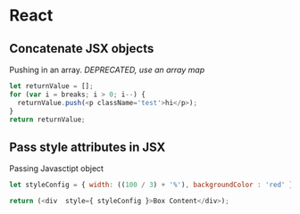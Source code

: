 # React

## Concatenate JSX objects

Pushing in an array.
*DEPRECATED, use an array map*

```javascript
let returnValue = [];
for (var i = breaks; i > 0; i--) {
  returnValue.push(<p className='test'>hi</p>);
}
return returnValue;
```

## Pass style attributes in JSX

Passing Javasctipt object

```javascript
let styleConfig = { width: ((100 / 3) + '%'), backgroundColor : 'red' };

return (<div  style={ styleConfig }>Box Content</div>);
```
